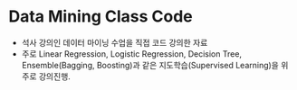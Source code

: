 # Data Mining Class Code

- 석사 강의인 데이터 마이닝 수업을 직접 코드 강의한 자료
- 주로 Linear Regression, Logistic Regression, Decision Tree, Ensemble(Bagging, Boosting)과 같은 지도학습(Supervised Learning)을 위주로 강의진행.
